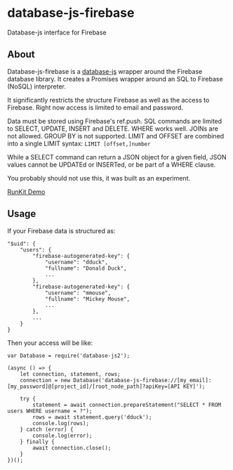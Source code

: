 # database-js-firebase
Database-js interface for Firebase
## About
Database-js-firebase is a [database-js](https://github.com/mlaanderson/database-js) wrapper around the Firebase database library. It creates a Promises wrapper around an SQL to Firebase (NoSQL) interpreter.

It significantly restricts the structure Firebase as well as the access to Firebase. Right now access is limited to email and password. 

Data must be stored using Firebase's ref.push. SQL commands are limited to SELECT, UPDATE, INSERT and DELETE. WHERE works well. JOINs are not allowed. GROUP BY is not supported. LIMIT and OFFSET are combined into a single LIMIT syntax: `LIMIT [offset,]number`

While a SELECT command can return a JSON object for a given field, JSON values cannot be UPDATEd or INSERTed, or be part of a WHERE clause.

You probably should not use this, it was built as an experiment.

[RunKit Demo](https://runkit.com/mlaanderson/runkit-npm-database-js2)
## Usage
If your Firebase data is structured as:
~~~~
"$uid": {
    "users": {
        "firebase-autogenerated-key": {
            "username": "dduck",
            "fullname": "Donald Duck",
            ...
        },
        "firebase-autogenerated-key": {
            "username": "mmouse",
            "fullname": "Mickey Mouse",
            ...
        },
        ...
    }
}
~~~~

Then your access will be like:
~~~~
var Database = require('database-js2');

(async () => {
    let connection, statement, rows;
    connection = new Database('database-js-firebase://[my_email]:[my_password]@[project_id]/[root_node_path]?apiKey=[API KEY]');
    
    try {
        statement = await connection.prepareStatement("SELECT * FROM users WHERE username = ?");
        rows = await statement.query('dduck');
        console.log(rows);
    } catch (error) {
        console.log(error);
    } finally {
        await connection.close();
    }
})();
~~~~